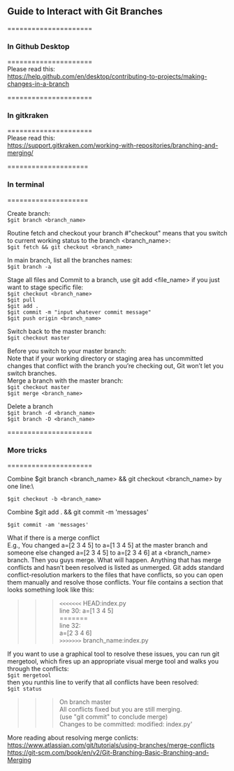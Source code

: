 
## **Guide to Interact with Git Branches**
=====================
### **In Github Desktop**
=====================\
Please read this:\
https://help.github.com/en/desktop/contributing-to-projects/making-changes-in-a-branch


=====================
### **In gitkraken**
=====================\
Please read this:\
https://support.gitkraken.com/working-with-repositories/branching-and-merging/

====================
### **In terminal**
====================

Create branch:\
`$git branch <branch_name>`

Routine fetch and checkout your branch #"checkout" means that you switch to current working status to the branch <branch_name>:\
`$git fetch && git checkout <branch_name>`

In main branch, list all the branches names:\
`$git branch -a`

Stage all files and Commit to a branch, use git add <file_name> if you  just want to stage specific file:\
`$git checkout <branch_name>`\
`$git pull`\
`$git add .`\
`$git commit -m "input whatever commit message"`\
`$git push origin <branch_name>`

Switch back to the master branch:\
`$git checkout master`

Before you switch to your master branch:\
Note that if your working directory or staging area has uncommitted changes that conflict with the branch you’re checking out, Git won’t let you switch branches.\
Merge a branch with the master branch:\
`$git checkout master`\
`$git merge <branch_name>`

Delete a branch\
`$git branch -d <branch_name>`\
`$git branch -D <branch_name>`


=====================
  ### **More tricks**
=====================

Combine $git branch <branch_name> && git checkout <branch_name> by one line:\

`$git checkout -b <branch_name>`

Combine $git add . && git commit -m 'messages'

`$git commit -am 'messages'`

What if there is a merge conflict\
E.g., You changed a=[2 3 4 5] to a=[1 3 4 5] at the master branch and someone else changed a=[2 3 4 5] to a=[2 3 4 6] at a <branch_name> branch. Then you guys merge. What will happen. Anything that has merge conflicts and hasn’t been resolved is listed as unmerged. Git adds standard conflict-resolution markers to the files that have conflicts, so you can open them manually and resolve those conflicts. Your file contains a section that looks something look like this:
>>> `<<<<<<<` HEAD:index.py\
>line 30: a=[1 3 4 5]\
>=======\
>line 32:\
>a=[2 3 4 6]\
>>> `>>>>>>>` branch_name:index.py

If you want to use a graphical tool to resolve these issues, you can run git mergetool, which fires up an appropriate visual merge tool and walks you through the conflicts:\
`$git mergetool`\
then you runthis line to verify that all conflicts have been resolved:\
`$git status`
>>>On branch master\
All conflicts fixed but you are still merging.\
  (use "git commit" to conclude merge)\
  Changes to be committed: modified:   index.py'

More reading about resolving merge conlicts:\
https://www.atlassian.com/git/tutorials/using-branches/merge-conflicts
https://git-scm.com/book/en/v2/Git-Branching-Basic-Branching-and-Merging
